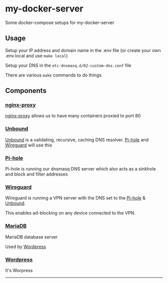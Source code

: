 # my-docker-server
Some docker-compose setups for my-docker-server

## Usage

Setup your IP address and domain name in the .env file (or create your own .env.local and use `make local`)

Setup your DNS in the `etc-dnsmasq.d/02-custom-dns.conf` file

There are various `make` commands to do things

## Components

### [nginx-proxy]

[nginx-proxy] allows us to have many containers proxied to port 80

### [Unbound]

[Unbound] is a validating, recursive, caching DNS resolver. [Pi-hole] and [Wireguard] will use this

### [Pi-hole]

Pi-hole is running our dnsmasq DNS server which also acts as a sinkhole and block and filter addresses

### [Wireguard]

Wireguard is running a VPN server with the DNS set to the [Pi-hole] & [Unbound].

This enables ad-blocking on any device connected to the VPN.

### [MariaDB]

MariaDB database server

Used by [Wordpress]

### [Wordpress]

It's Worpress

------

[nginx-proxy]: https://github.com/nginx-proxy/nginx-proxy
[Unbound]: https://nlnetlabs.nl/projects/unbound/about/
[Pi-hole]: https://pi-hole.net/
[Wireguard]: http://wireguard.com
[MariaDB]: https://mariadb.org/
[Wordpress]: https://wordpress.com
